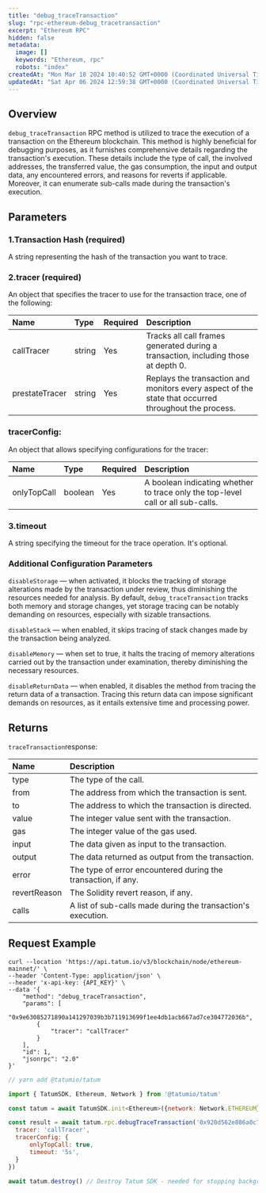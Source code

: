 ```yaml
---
title: "debug_traceTransaction"
slug: "rpc-ethereum-debug_tracetransaction"
excerpt: "Ethereum RPC"
hidden: false
metadata: 
  image: []
  keywords: "Ethereum, rpc"
  robots: "index"
createdAt: "Mon Mar 18 2024 10:40:52 GMT+0000 (Coordinated Universal Time)"
updatedAt: "Sat Apr 06 2024 12:59:38 GMT+0000 (Coordinated Universal Time)"
---
```




## Overview

`debug_traceTransaction` RPC method is utilized to trace the execution of a transaction on the Ethereum blockchain. This method is highly beneficial for debugging purposes, as it furnishes comprehensive details regarding the transaction's execution. These details include the type of call, the involved addresses, the transferred value, the gas consumption, the input and output data, any encountered errors, and reasons for reverts if applicable. Moreover, it can enumerate sub-calls made during the transaction's execution.

## Parameters

### 1.Transaction Hash (required)

A string representing the hash of the transaction you want to trace.

### 2.tracer (required)

An object that specifies the tracer to use for the transaction trace, one of the following:

| Name           | Type   | Required | Description                                                                                          |
| :------------- | :----- | :------- | :--------------------------------------------------------------------------------------------------- |
| callTracer     | string | Yes      | Tracks all call frames generated during a transaction, including those at depth 0.                   |
| prestateTracer | string | Yes      | Replays the transaction and monitors every aspect of the state that occurred throughout the process. |

### tracerConfig:

An object that allows specifying configurations for the tracer:

| Name        | Type    | Required | Description                                                                     |
| :---------- | :------ | :------- | :------------------------------------------------------------------------------ |
| onlyTopCall | boolean | Yes      | A boolean indicating whether to trace only the top-level call or all sub-calls. |

### 3.timeout

A string specifying the timeout for the trace operation. It's optional.

### Additional Configuration Parameters

`disableStorage` — when activated, it blocks the tracking of storage alterations made by the transaction under review, thus diminishing the resources needed for analysis. By default, `debug_traceTransaction` tracks both memory and storage changes, yet storage tracing can be notably demanding on resources, especially with sizable transactions.

`disableStack` — when enabled, it skips tracing of stack changes made by the transaction being analyzed.

`disableMemory` — when set to true, it halts the tracing of memory alterations carried out by the transaction under examination, thereby diminishing the necessary resources.

`disableReturnData` — when enabled, it disables the method from tracing the return data of a transaction. Tracing this return data can impose significant demands on resources, as it entails extensive time and processing power.

## Returns

`traceTransaction`response:

| Name         | Description                                                   |
| :----------- | :------------------------------------------------------------ |
| type         | The type of the call.                                         |
| from         | The address from which the transaction is sent.               |
| to           | The address to which the transaction is directed.             |
| value        | The integer value sent with the transaction.                  |
| gas          | The integer value of the gas used.                            |
| input        | The data given as input to the transaction.                   |
| output       | The data returned as output from the transaction.             |
| error        | The type of error encountered during the transaction, if any. |
| revertReason | The Solidity revert reason, if any.                           |
| calls        | A list of sub-calls made during the transaction's execution.  |

## Request Example

```curl
curl --location 'https://api.tatum.io/v3/blockchain/node/ethereum-mainnet/' \
--header 'Content-Type: application/json' \
--header 'x-api-key: {API_KEY}' \
--data '{
    "method": "debug_traceTransaction",
    "params": [
        "0x9e63085271890a141297039b3b711913699f1ee4db1acb667ad7ce304772036b",
        {
            "tracer": "callTracer"
        }
    ],
    "id": 1,
    "jsonrpc": "2.0"
}'
```
```javascript JS SDK
// yarn add @tatumio/tatum

import { TatumSDK, Ethereum, Network } from '@tatumio/tatum'

const tatum = await TatumSDK.init<Ethereum>({network: Network.ETHEREUM})

const result = await tatum.rpc.debugTraceTransaction('0x920d562e886a0c7c1f07ecee2ee5557f72d3056b205f8811c57e2615a3b6adb0', {
  tracer: 'callTracer',
  tracerConfig: {
      onlyTopCall: true,
      timeout: '5s',
  }
})

await tatum.destroy() // Destroy Tatum SDK - needed for stopping background jobs
```
